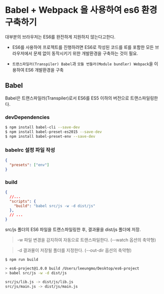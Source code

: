 # Babel + Webpack 을 사용하여 es6 환경 구축하기

대부분의 브라우저는 ES6를 완전하게 지원하지 않는다고한다.

- ES6를 사용하여 프로젝트를 진행하려면 ES6로 작성된 코드를 IE를 포함한 모든 브라우저에서 문제 없이 동작시키기 위한 개발환경을 구축하는 것이 필요.

- `트랜스파일러(Transpiler) Babel`과 `모듈 번들러(Module bundler) Webpack`을 이용하여 ES6 개발환경을 구축

## Babel

Babel은 트랜스파일러(Transpiler)로서 ES6를 ES5 이하의 버전으로 트랜스파일링한다.

### devDependencies
```bash
$ npm install babel-cli --save-dev
$ npm install babel-preset-es2015 --save-dev
$ npm install babel-preset-env --save-dev
```

### babelrc 설정 파일 작성
```json
{
  "presets": ["env"]
}
```

### build

```json
{
  //...
  "scripts": {
    "build": "babel src/js -w -d dist/js"
  },
  // ...
}
```
src/js 폴더의 ES6 파일을 트랜스파일링한 후, 결과물을 dist/js 폴더에 저장.

> -w
파일 변경을 감지하여 자동으로 트랜스파일한다. (--watch 옵션의 축약형)

> -d 
결과물이 저장될 폴더를 지정한다. (--out-dir 옵션의 축약형)

```bash
$ npm run build

> es6-project@1.0.0 build /Users/leeungmo/Desktop/es6-project
> babel src/js -w -d dist/js

src/js/lib.js -> dist/js/lib.js
src/js/main.js -> dist/js/main.js
```